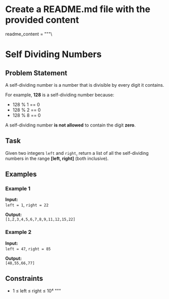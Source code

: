 # Create a README.md file with the provided content

readme_content = """\
# Self Dividing Numbers

## Problem Statement

A self-dividing number is a number that is divisible by every digit it contains.

For example, **128** is a self-dividing number because:

- 128 % 1 == 0
- 128 % 2 == 0
- 128 % 8 == 0

A self-dividing number **is not allowed** to contain the digit **zero**.

## Task

Given two integers `left` and `right`, return a list of all the self-dividing numbers in the range **[left, right]** (both inclusive).

## Examples

### Example 1

**Input:**  
`left = 1`, `right = 22`  

**Output:**  
`[1,2,3,4,5,6,7,8,9,11,12,15,22]`  

### Example 2

**Input:**  
`left = 47`, `right = 85`  

**Output:**  
`[48,55,66,77]`  

## Constraints

- 1 ≤ left ≤ right ≤ 10⁴
"""